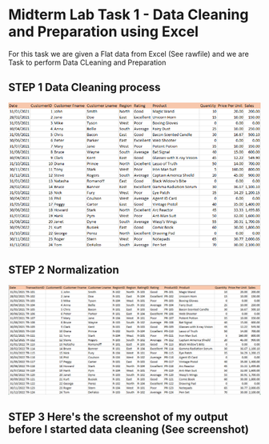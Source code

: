 # Midterm Lab Task 1 - Data Cleaning and Preparation using Excel

For this task we are given a Flat data from Excel (See rawfile) and we are Task to perform Data CLeaning and Preparation

## STEP 1 Data Cleaning process
![screenshot](image/CLEAN.png)
## STEP 2 Normalization
![screenshot](image/Normalization.png)
## STEP 3 Here's the screenshot of my output before I started data cleaning (See screenshot)
